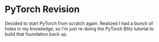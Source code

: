 # PyTorch Revision

Decided to start PyTorch from scratch again. Realized I had a bunch of holes in my knowledge, so I'm just re-doing the PyTorch Blitz tutorial to build that foundation back up.